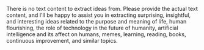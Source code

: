 There is no text content to extract ideas from. Please provide the actual text content, and I'll be happy to assist you in extracting surprising, insightful, and interesting ideas related to the purpose and meaning of life, human flourishing, the role of technology in the future of humanity, artificial intelligence and its affect on humans, memes, learning, reading, books, continuous improvement, and similar topics.
